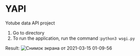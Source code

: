 
# YAPI 

Yotube data API project    
1. Go to directory
2. To run the application, run the command :`python3 wsgi.py`

Result:
![Снимок экрана от 2021-03-15 01-09-56](https://user-images.githubusercontent.com/70845281/111084323-35584f80-852b-11eb-8958-103dd34e00f4.png)
